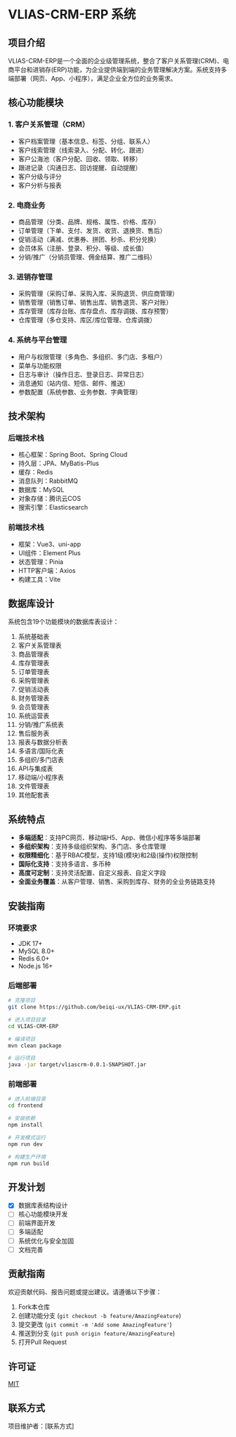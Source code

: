 # VLIAS-CRM-ERP 系统

## 项目介绍

VLIAS-CRM-ERP是一个全面的企业级管理系统，整合了客户关系管理(CRM)、电商平台和进销存(ERP)功能，为企业提供端到端的业务管理解决方案。系统支持多端部署（网页、App、小程序），满足企业全方位的业务需求。

## 核心功能模块

### 1. 客户关系管理（CRM）
- 客户档案管理（基本信息、标签、分组、联系人）
- 客户线索管理（线索录入、分配、转化、跟进）
- 客户公海池（客户分配、回收、领取、转移）
- 跟进记录（沟通日志、回访提醒、自动提醒）
- 客户分级与评分
- 客户分析与报表

### 2. 电商业务
- 商品管理（分类、品牌、规格、属性、价格、库存）
- 订单管理（下单、支付、发货、收货、退换货、售后）
- 促销活动（满减、优惠券、拼团、秒杀、积分兑换）
- 会员体系（注册、登录、积分、等级、成长值）
- 分销/推广（分销员管理、佣金结算、推广二维码）

### 3. 进销存管理
- 采购管理（采购订单、采购入库、采购退货、供应商管理）
- 销售管理（销售订单、销售出库、销售退货、客户对账）
- 库存管理（库存台账、库存盘点、库存调拨、库存预警）
- 仓库管理（多仓支持、库区/库位管理、仓库调拨）

### 4. 系统与平台管理
- 用户与权限管理（多角色、多组织、多门店、多租户）
- 菜单与功能权限
- 日志与审计（操作日志、登录日志、异常日志）
- 消息通知（站内信、短信、邮件、推送）
- 参数配置（系统参数、业务参数、字典管理）

## 技术架构

### 后端技术栈
- 核心框架：Spring Boot、Spring Cloud
- 持久层：JPA、MyBatis-Plus
- 缓存：Redis
- 消息队列：RabbitMQ
- 数据库：MySQL
- 对象存储：腾讯云COS
- 搜索引擎：Elasticsearch

### 前端技术栈
- 框架：Vue3、uni-app
- UI组件：Element Plus
- 状态管理：Pinia
- HTTP客户端：Axios
- 构建工具：Vite

## 数据库设计

系统包含19个功能模块的数据库表设计：
1. 系统基础表
2. 客户关系管理表
3. 商品管理表
4. 库存管理表
5. 订单管理表
6. 采购管理表
7. 促销活动表
8. 财务管理表
9. 会员管理表
10. 系统运营表
11. 分销/推广系统表
12. 售后服务表
13. 报表与数据分析表
14. 多语言/国际化表
15. 多组织/多门店表
16. API与集成表
17. 移动端/小程序表
18. 文件管理表
19. 其他配套表

## 系统特点

- **多端适配**：支持PC网页、移动端H5、App、微信小程序等多端部署
- **多组织架构**：支持多级组织架构、多门店、多仓库管理
- **权限精细化**：基于RBAC模型，支持1级(模块)和2级(操作)权限控制
- **国际化支持**：支持多语言、多币种
- **高度可定制**：支持灵活配置、自定义报表、自定义字段
- **全面业务覆盖**：从客户管理、销售、采购到库存、财务的全业务链路支持

## 安装指南

### 环境要求
- JDK 17+
- MySQL 8.0+
- Redis 6.0+
- Node.js 16+

### 后端部署
```bash
# 克隆项目
git clone https://github.com/beiqi-ux/VLIAS-CRM-ERP.git

# 进入项目目录
cd VLIAS-CRM-ERP

# 编译项目
mvn clean package

# 运行项目
java -jar target/vliascrm-0.0.1-SNAPSHOT.jar
```

### 前端部署
```bash
# 进入前端目录
cd frontend

# 安装依赖
npm install

# 开发模式运行
npm run dev

# 构建生产环境
npm run build
```

## 开发计划

- [x] 数据库表结构设计
- [ ] 核心功能模块开发
- [ ] 前端界面开发
- [ ] 多端适配
- [ ] 系统优化与安全加固
- [ ] 文档完善

## 贡献指南

欢迎贡献代码、报告问题或提出建议。请遵循以下步骤：
1. Fork本仓库
2. 创建功能分支 (`git checkout -b feature/AmazingFeature`)
3. 提交更改 (`git commit -m 'Add some AmazingFeature'`)
4. 推送到分支 (`git push origin feature/AmazingFeature`)
5. 打开Pull Request

## 许可证

[MIT](LICENSE)

## 联系方式

项目维护者：[联系方式] 
